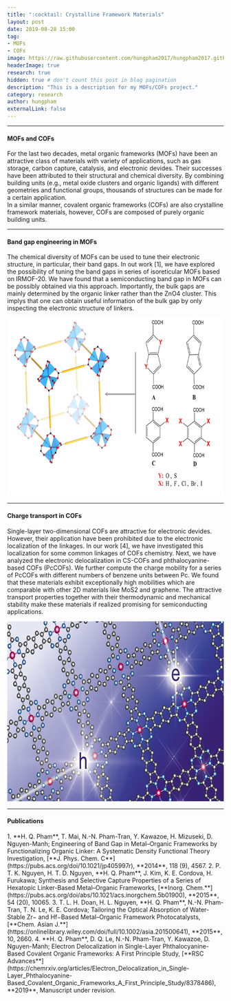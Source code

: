 ```yaml
---
title: ":cocktail: Crystalline Framework Materials"
layout: post
date: 2019-08-28 15:00
tag: 
- MOFs
- COFs
image: https://raw.githubusercontent.com/hungpham2017/hungpham2017.github.io/master/assets/images/MOFs.png
headerImage: true
research: true
hidden: true # don't count this post in blog pagination
description: "This is a description for my MOFs/COFs project."
category: research
author: hungpham
externalLink: false
---
```


<!---
![Screenshot](https://raw.githubusercontent.com/hungpham2017/hungpham2017.github.io/master/assets/images/pDMET_screenshot.png)
--->

---
<h4>MOFs and COFs</h4>
<p>
For the last two decades, metal organic frameworks (MOFs) have been an attractive class of materials 
with variety of applications, such as gas storage, carbon capture, catalysis, and electronic devides.
Their successes have been attributed to their structural and chemical diversity. By combining building units (e.g., 
metal oxide clusters and organic ligands) with different geometries and functional groups, thousands of structures 
can be made for a certain application.
<br>In a similar manner, covalent organic frameworks (COFs) are also crystalline framework materials,
however, COFs are composed of purely organic building units.
</p>

---
<h4>Band gap engineering in MOFs</h4>
<p>
The chemical diversity of MOFs can be used to tune their electronic structure, in particular, their band gaps.
In out work [1], we have explored the possibility of tuning the band gaps in series of isoreticular MOFs based on IRMOF-20.
We have found that a semiconducting band gap in MOFs can be possibly obtained via this approach. 
Importantly, the bulk gaps are mainly determined by the organic linker rather than the ZnO4 cluster.
This implys that one can obtain useful information of the bulk gap by only inspecting the electronic structure of linkers.
</p>

<p align="center">
  <img width="709" height="413" src="https://raw.githubusercontent.com/hungpham2017/hungpham2017.github.io/master/assets/images/MOFs_bandgap.png">
</p>

---
<h4>Charge transport in COFs</h4>
<p>
Single-layer two-dimensional COFs are attractive for electronic devides. However, their application have been prohibited due to 
the electronic localization of the linkages. In our work [4], we have investigated this localization for some common linkages 
of COFs chemistry. Next, we have analyzed the electronic delocalization in CS-COFs and phthalocyanine-based COFs (PcCOFs). We further 
compute the charge mobility for a series of PcCOFs with different numbers of benzene units between Pc. We found that these materials 
exhibit exceptionally high mobilities which are comparable with other 2D materials like MoS2 and graphene. 
The attractive transport properties together with their thermodynamic and mechanical stability make these materials if realized promising 
for semiconducting applications. 
</p>

<p align="center">
  <img width="709" height="418" src="https://raw.githubusercontent.com/hungpham2017/hungpham2017.github.io/master/assets/images/COFs.png">
</p>

---

<h4>Publications</h4>
1. **H. Q. Pham**, T. Mai, N.-N. Pham-Tran, Y. Kawazoe, H. Mizuseki, D. Nguyen-Manh; Engineering of Band Gap in Metal–Organic Frameworks by Functionalizing Organic Linker: A Systematic Density Functional Theory Investigation, [**J. Phys. Chem. C**](https://pubs.acs.org/doi/10.1021/jp405997r), **2014**, 118 (9), 4567.
2. P. T. K. Nguyen, H. T. D. Nguyen, **H. Q. Pham**, J. Kim, K. E. Cordova, H. Furukawa; Synthesis and Selective Capture Properties of a Series of Hexatopic Linker-Based Metal–Organic Frameworks, [**Inorg. Chem.**](https://pubs.acs.org/doi/abs/10.1021/acs.inorgchem.5b01900), **2015**, 54 (20), 10065.
3. T. L. H. Doan, H. L. Nguyen, **H. Q. Pham**, N.-N. Pham-Tran, T. N. Le, K. E. Cordova; Tailoring the Optical Absorption of Water-Stable Zr− and Hf−Based Metal–Organic Framework Photocatalysts, [**Chem. Asian J.**](https://onlinelibrary.wiley.com/doi/full/10.1002/asia.201500641), **2015**, 10, 2660.
4. **H. Q. Pham**, D. Q. Le, N.-N. Pham-Tran, Y. Kawazoe, D. Nguyen-Manh; Electron Delocalization in Single-Layer Phthalocyanine-Based Covalent Organic Frameworks: A First Principle Study, [**RSC Advances**](https://chemrxiv.org/articles/Electron_Delocalization_in_Single-Layer_Phthalocyanine-Based_Covalent_Organic_Frameworks_A_First_Principle_Study/8378486), **2019**, Manuscript under revision.

